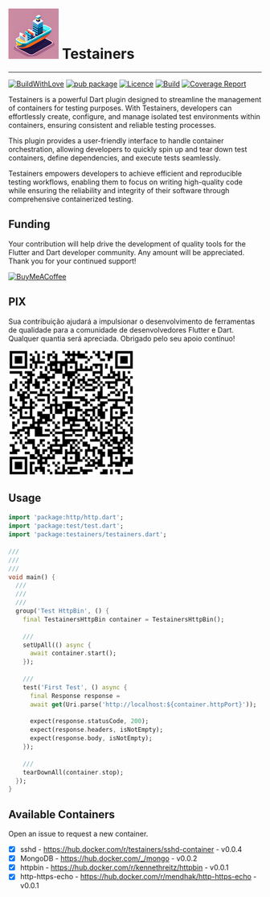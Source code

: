 <h1>
<img src="helpers/testainers-100.png" alt="Testainers" title="Testainers">
Testainers
</h1>

---

[![BuildWithLove](https://img.shields.io/badge/%20built%20with-%20%E2%9D%A4-ff69b4.svg "build with love")](https://github.com/edufolly/testainers/stargazers)
[![pub package](https://img.shields.io/pub/v/testainers?include_prereleases.svg "Pub package")](https://pub.dev/packages/testainers)
[![Licence](https://img.shields.io/github/license/edufolly/testainers?color=blue "Licence")](https://github.com/edufolly/testainers)
[![Build](https://img.shields.io/github/actions/workflow/status/edufolly/testainers/main.yml?branch=main "Build")](https://github.com/edufolly/testainers)
[![Coverage Report](https://img.shields.io/badge/coverage-report-C08EA1 "Coverage Report")](https://edufolly.github.io/testainers/coverage/)

Testainers is a powerful Dart plugin designed to streamline the management of
containers for testing purposes. With Testainers, developers can effortlessly
create, configure, and manage isolated test environments within containers,
ensuring consistent and reliable testing processes.

This plugin provides a user-friendly interface to handle container
orchestration, allowing developers to quickly spin up and tear down test
containers, define dependencies, and execute tests seamlessly.

Testainers empowers developers to achieve efficient and reproducible testing
workflows, enabling them to focus on writing high-quality code while ensuring
the reliability and integrity of their software through comprehensive
containerized testing.

## Funding

Your contribution will help drive the development of quality tools for the
Flutter and Dart developer community. Any amount will be appreciated. Thank you
for your continued support!

[![BuyMeACoffee](https://www.buymeacoffee.com/assets/img/guidelines/download-assets-sm-2.svg)](https://www.buymeacoffee.com/edufolly)

## PIX

Sua contribuição ajudará a impulsionar o desenvolvimento de ferramentas de
qualidade para a comunidade de desenvolvedores Flutter e Dart. Qualquer quantia
será apreciada. Obrigado pelo seu apoio contínuo!

[![PIX](helpers/pix.png)](https://nubank.com.br/pagar/2bt2q/RBr4Szfuwr)

## Usage

```dart
import 'package:http/http.dart';
import 'package:test/test.dart';
import 'package:testainers/testainers.dart';

///
///
///
void main() {
  ///
  ///
  ///
  group('Test HttpBin', () {
    final TestainersHttpBin container = TestainersHttpBin();

    ///
    setUpAll(() async {
      await container.start();
    });

    ///
    test('First Test', () async {
      final Response response =
      await get(Uri.parse('http://localhost:${container.httpPort}'));

      expect(response.statusCode, 200);
      expect(response.headers, isNotEmpty);
      expect(response.body, isNotEmpty);
    });

    ///
    tearDownAll(container.stop);
  });
}
```

## Available Containers

Open an issue to request a new container.

- [X] sshd - https://hub.docker.com/r/testainers/sshd-container - v0.0.4
- [x] MongoDB - https://hub.docker.com/_/mongo - v0.0.2
- [x] httpbin - https://hub.docker.com/r/kennethreitz/httpbin - v0.0.1
- [x] http-https-echo - https://hub.docker.com/r/mendhak/http-https-echo -
  v0.0.1
